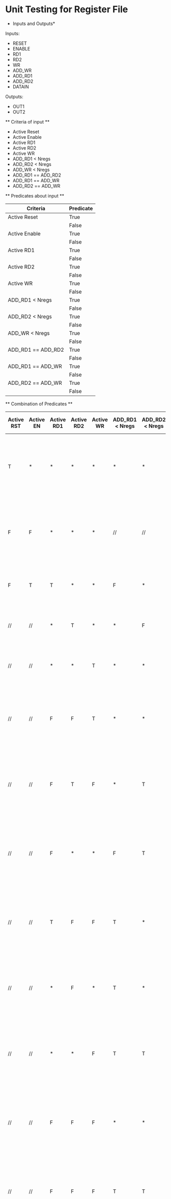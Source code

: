 # Unit Testing for Register File

* Inputs and Outputs*

Inputs: 
- RESET
- ENABLE
- RD1
- RD2 
- WR
- ADD_WR 
- ADD_RD1
- ADD_RD2
- DATAIN

Outputs:
- OUT1
- OUT2

** Criteria of input **

- Active Reset 
- Active Enable
- Active RD1
- Active RD2
- Active WR
- ADD_RD1 < Nregs
- ADD_RD2 < Nregs
- ADD_WR < Nregs
- ADD_RD1 == ADD_RD2
- ADD_RD1 == ADD_WR
- ADD_RD2 == ADD_WR


** Predicates about input **

| Criteria | Predicate | 
| ---------|------------|
| Active Reset | True | 
| 				| False |
| Active Enable | True |
|				| False |
| Active RD1 | True |
| 			 | False |
| Active RD2 | True |
|			 | False |
| Active WR | True |
|			| False  |
| ADD_RD1 < Nregs | True |
|					| False |
| ADD_RD2 < Nregs | True |
|					| False |
| ADD_WR < Nregs | True |
|					| False |
| ADD_RD1 == ADD_RD2 | True |
|					 | False |
| ADD_RD1 == ADD_WR | True |
|					| False |
| ADD_RD2 == ADD_WR | True |
| 					| False |

** Combination of Predicates **

| Active RST | Active EN | Active RD1 | Active RD2 | Active WR | ADD_RD1 < Nregs | ADD_RD2 < Nregs | ADD_WR < Nregs | ADD_RD1 == ADD_RD2 | ADD_RD1 == ADD_WR | ADD_RD2 == ADD_WR | Valid/Invalid | Test Case |	
|------------|-----------|------------|------------|-----------|-----------------|-----------------|----------------|--------------------|-------------------|-------------------|---------------|-----------|				  
|	  T 	 |	   *	 |		*	  |		*	   |     * 	   | 	   * 	  	 |         *	   |		*	  	|		 * 		     | 			*		 | 			*		 | 	     V		 | T1(1, 1, 1, 1, 1, 0, 0, 0, 1) -> OUT1 = 0, OUT2 = 0 |
|	  F 	 |	   F	 |		*	  |		*	   |     * 	   | 	   // 	     |         //      | 		//      |		 *   	 	| 		    *		 | 			*	     | 	   V	     | T2(0, 0, 1, 1, 1, 0, 0, 0, 1) -> OUT1 = Z, OUT2 = Z |
|	  F 	 |     T	 |      T     |		*	   |	 *	   |       F         | 		  *		   |		*       |    	  *		     |		   *	     |		   *		 |	      I	     | T3(0, 1, 1, 0, 0, 0, Nregs, 0, 1) | 	
|	  // 	 |     //	 |      *     |		T	   |	 *	   |       * 	     |	      F 	   |		*	    |		  *		     |			*		 |		   *	     |	   	  I	     | T4(0, 1, 0, 1, 0, 0, 0, Nregs, 1) | 	
|	  // 	 |     //	 |      *     |		*	   |	 T	   |       *         |	      *	       |		F	    |		  *		     |			*		 |		 	*		 |	   	  I	     | T5(0, 1, 0, 0, 1, Nregs, 0, 0, 1) |
|	  // 	 |     //	 |      F     |		F	   |	 T	   |       *         | 		  * 	   |		T       |    	  *		     |		   *	     |		   *		 |	      V	     | T6(0, 1, 0, 0, 1, 0, 0, 0, 1) -> OUT1 = Z, OUT2 = Z | 
|	  // 	 |     //	 |      F     |		T	   |	 F	   |       *         | 		  T		   |		*       |    	  *		     |		   *	     |		   *		 |	      V	     | T7(0, 1, 0, 1, 0, 0, 0, 0, 1) -> OUT1 = Z, OUT2 = 1| 
|	  // 	 |     //	 |      F     |		*	   |	 *	   |       F         | 		  T		   |		T       |    	  *		     |		   *	     |		   *		 |	      V	     | T8(0, 1, 0, 1, 1, 0, Nregs, 0, 1) -> OUT1 = Z, OUT2 = 1| 
|	  // 	 |     //	 |      T     |		F	   |	 F	   |       T         | 		  * 	   |		*       |    	  *		     |		   *	     |		   *		 |	      V	     | T9(0, 1, 1, 0, 0, 0, 0, 0, 1) -> OUT1 = 1, OUT2 = Z| 
|	  // 	 |     //	 |      *     |		F	   |	 *	   |       T         | 		  *		   |		T       |    	  *		     |		   *	     |		   *		 |	      V	     | T10(0, 1, 1, 0, 1, 0, 0, 0, 1) -> OUT1 = 1, OUT2 = Z| 
|	  // 	 |     //	 |      *     |		*	   |	 F	   |       T         | 		  T		   |		*       |    	  *		     |		   *	     |		   *		 |	      V	     | T11(0, 1, 1, 1, 0, 0, 0, 0, 1) -> OUT1 = 1, OUT2 = 1| 
|	  //	 |	   //	 |		F	  |		F	   |	 F	   |	   *		 |		  *		   |		*		|		  *			 |			*		 |			*		 |		 V		 | T12(0, 1, 0, 0, 0, Nregs, Nregs, Nregs, 1) -> OUT1 = Z, OUT2 = Z|
|	  // 	 |	   //	 |	    F	  |		F	   |     F 	   | 	   T 	     | 		   T	   |        T		|		 * 		   | 		*		   | 		*		   | 	   V	   | T13(0, 1, 0, 0, 0, 0, 1, 1, 1) -> OUT1 = Z, OUT2 = Z |
|	  // 	 |	   //	 |		F	  |		F	   |     T 	   | 	   //	     | 		   //	   |        //		|	     * 		   | 		*		   | 		*		   | 	   V	   | T14(0, 1, 0, 0, 1, 0, 0, 0, 1) -> OUT1 = Z, OUT2 = Z |
|	  // 	 |	   //	 |		F	  |		T	   |     F 	   | 	   // 	     | 		   //	   |        //		| 		 * 		   | 		*		   | 		*		   | 	   V	   | T15(0, 1, 0, 1, 0, 1, 0, 0, 1) -> OUT1 = Z, OUT2 = 1 |
|	  // 	 |	   //	 |	    F	  |		T	   |     T 	   | 	   // 	     | 		   //	   |        //		| 		 * 		   | 		*		   | 		F		   | 	   V	   | T16(0, 1, 0, 1, 1, 0, 0, 1, 1) -> OUT1 = Z, OUT2 = 0 |
|	  // 	 |	   //	 |	    F	  |		T	   |     T 	   | 	   // 	     | 		   //	   |        //		| 		 * 		   | 		*		   | 		T		   | 	   V	   | T17(0, 1, 0, 1, 1, 0, 1, 0, 2) -> OUT1 = Z, OUT2 = 2 |
|	  // 	 |	   //	 |		T	  |		F	   |     F 	   | 	   // 	     | 		   //	   |        //		| 		 * 		   | 		*		   | 		*		   | 	   V	   | T18(0, 1, 1, 0, 0, 0, 0, 1, 1) -> OUT1 = 1, OUT2 = Z |
|	  // 	 |	   //	 |		T	  |		F	   |     T 	   | 	   //	     | 		   //	   |        //		|  		 * 		   | 		F		   | 		*		   | 	   V	   | T19(0, 1, 1, 0, 1, 1, 0, 1, 1) -> OUT1 = 2, OUT2 = Z |
|	  // 	 |	   //	 |		T	  |		F	   |     T 	   | 	   //	     | 		   //	   |        //		|  		 * 		   | 		T		   | 		*		   | 	   V	   | T20(0, 1, 1, 0, 1, 0, 0, 1, 3) -> OUT1 = 3, OUT2 = Z |
|	  // 	 |	   //	 |		T	  |		T	   |     F 	   | 	   // 	     | 		   //	   |        //		| 		 F 		   | 		*		   | 		*		   | 	   V	   | T21(0, 1, 1, 1, 0, 0, 1, 0, 1) -> OUT1 = 1, OUT2 = 3 |
|	  // 	 |	   //	 |		T	  |		T	   |     F 	   | 	   // 	     | 		   //	   |        //		| 		 T 		   | 		*		   | 		*		   | 	   V	   | T22(0, 1, 1, 1, 0, 0, 1, 1, 1) -> OUT1 = 1, OUT2 = 1 |
|	  // 	 |	   //	 |		T	  |		T	   |     T 	   | 	   // 	     | 		   //	   |        //		| 		 F 		   | 		F		   | 		F		   | 	   V	   | T23(0, 1, 1, 1, 1, 0, 1, 2, 1) -> OUT1 = 1, OUT2 = 0 |
|	  // 	 |	   //	 |		T	  |		T	   |     T 	   | 	   // 	     | 		   //	   |        //		| 		 F 		   | 		F		   | 		T		   | 	   V	   | T24(0, 1, 1, 1, 1, 0, 1, 0, 1) -> OUT1 = 1, OUT2 = 1 |
|	  // 	 |	   //	 |		T	  |		T	   |     T 	   | 	   // 	     | 		   //	   |        //		| 		 F 		   | 		T		   | 		F		   | 	   V	   | T25(0, 1, 1, 1, 1, 0, 0, 1, 2) -> OUT1 = 2, OUT2 = 1 |
|	  // 	 |	   //	 |		T	  |		T	   |     T 	   | 	   // 	     | 		   //	   |        //		| 		 T 		   | 		F		   | 		F		   | 	   V	   | T26(0, 1, 1, 1, 1, 0, 1, 1, 1) -> OUT1 = 1, OUT2 = 1 |
|	  // 	 |	   //	 |		T	  |		T	   |     T 	   | 	   // 	     | 		   //	   |        //		|  		 T 		   | 		T		   | 		T		   | 	   V	   | T27(0, 1, 1, 1, 1, 0, 0, 0, 3) -> OUT1 = 3, OUT2 = 3 |





















